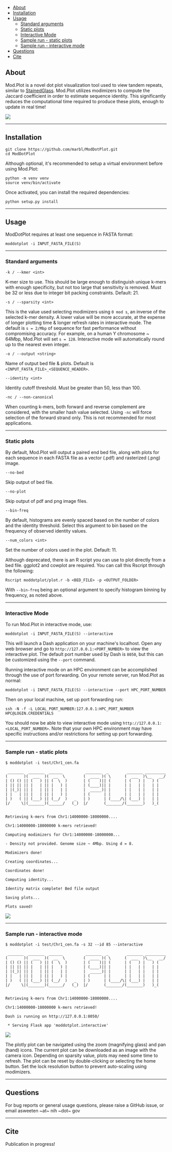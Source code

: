 - [About](#about)
- [Installation](#installation)
- [Usage](#usage)
  - [Standard arguments](#standard-arguments)
  - [Static plots](#static-plots)
  - [Interactive Mode](#interactive-mode)
  - [Sample run - static plots](#sample-run---static-plots)
  - [Sample run - interactive mode](#sample-run---interactive-mode)
- [Questions](#questions)
- [Cite](#cite)

## About

Mod.Plot is a novel dot plot visualization tool used to view tandem repeats, similar to [StainedGlass](https://mrvollger.github.io/StainedGlass/). Mod.Plot utilizes modimizers to compute the Jaccard coefficient in order to estimate sequence identity. This significantly reduces the computational time required to produce these plots, enough to update in real time!

![](images/demo.gif)

--- 

## Installation

```
git clone https://github.com/marbl/ModDotPlot.git
cd ModDotPlot
```

Although optional, it's recommended to setup a virtual environment before using Mod.Plot:

```
python -m venv venv
source venv/bin/activate
```

Once activated, you can install the required dependencies:

```
python setup.py install
```

--- 

## Usage

ModDotPlot requires at least one sequence in FASTA format:

```
moddotplot -i INPUT_FASTA_FILE(S)
```

--- 

### Standard arguments

`-k / --kmer <int>`

K-mer size to use. This should be large enough to distinguish unique k-mers with enough specificity, but not too large that sensitivity is removed. Must be 32 or less due to integer bit packing constraints. Default: 21.

`-s / --sparsity <int>`

This is the value used selecting modimizers using `0 mod s`, an inverse of the selected k-mer density. A lower value will be more accurate, at the expense of longer plotting time & longer refresh rates in interactive mode. The default is `s = 2/Mbp` of sequence for fast performance without compromising accuracy. For example, on a human Y chromosome ~ 64Mbp, Mod.Plot will set `s = 128`. Interactive mode will automatically round up to the nearest even integer. 

`-o / --output <string>`

Name of output bed file & plots. Default is `<INPUT_FASTA_FILE>_<SEQUENCE_HEADER>`.

`--identity <int>`

Identity cutoff threshold. Must be greater than 50, less than 100. 

`-nc / --non-canonical`

When counting k-mers, both forward and reverse complement are considered, with the smaller hash value selected. Using `-nc` will force selection of the forward strand only. This is not recommended for most applications.

--- 

### Static plots

By default, Mod.Plot will output a paired end bed file, along with plots for each sequence in each FASTA file as a vector (.pdf) and rasterized (.png) image. 

`--no-bed`

Skip output of bed file.

`--no-plot`

Skip output of pdf and png image files.

`--bin-freq`

By default, histograms are evenly spaced based on the number of colors and the identity threshold. Select this argument to bin based on the frequency of observed identity values.

`--num_colors <int>`

Set the number of colors used in the plot. Default: 11. 

Although deprecated, there is an R script you can use to plot directly from a bed file. ggplot2 and cowplot are required. You can call this Rscript through the following: 

```
Rscript moddotplot/plot.r -b <BED_FILE> -p <OUTPUT_FOLDER>
```

With `--bin-freq` being an optional argument to specify histogram binning by frequency, as noted above.

--- 

### Interactive Mode

To run Mod.Plot in interactive mode, use:

```
moddotplot -i INPUT_FASTA_FILE(S) --interactive
```

This will launch a Dash application on your machine's localhost. Open any web browser and go to `http://127.0.0.1:<PORT_NUMBER>` to view the interactive plot. The default port number used by Dash is `8050`, but this can be customized using the `--port` command.

Running interactive mode on an HPC environment can be accomplished through the use of port forwarding. On your remote server, run Mod.Plot as normal:

```
moddotplot -i INPUT_FASTA_FILE(S) --interactive --port HPC_PORT_NUMBER
```

Then on your local machine, set up port forwarding run:

```
ssh -N -f -L LOCAL_PORT_NUMBER:127.0.0.1:HPC_PORT_NUMBER HPC@LOGIN.CREDENTIALS
```

You should now be able to view interactive mode using `http://127.0.0.1:<LOCAL_PORT_NUMBER>`. Note that your own HPC environment may have specific instructions and/or restrictions for setting up port forwarding.

--- 

### Sample run - static plots

```
$ moddotplot -i test/Chr1_cen.fa     

 _______  _______  ______          _______  _        _______ _________
(       )(  ___  )(  __  \        (  ____ )( \      (  ___  )\__   __/
| () () || (   ) || (  \  )       | (    )|| (      | (   ) |   ) (   
| || || || |   | || |   ) |       | (____)|| |      | |   | |   | |   
| |(_)| || |   | || |   | |       |  _____)| |      | |   | |   | |   
| |   | || |   | || |   ) |       | (      | |      | |   | |   | |   
| )   ( || (___) || (__/  )   _   | )      | (____/\| (___) |   | |   
|/     \|(_______)(______/   (_)  |/       (_______/(_______)   )_(   


Retrieving k-mers from Chr1:14000000-18000000.... 

Chr1:14000000-18000000 k-mers retrieved! 

Computing modimizers for Chr1:14000000-18000000... 

- Density not provided. Genome size ~ 4Mbp. Using d = 8. 

Modimizers done! 

Creating coordinates...

Coordinates done! 

Computing identity... 

Identity matrix complete! Bed file output

Saving plots...

Plots saved!
```
![](images/Chr1_cen.png)



--- 

### Sample run - interactive mode

```
$ moddotplot -i test/Chr1_cen.fa -s 32 --id 85 --interactive   

 _______  _______  ______          _______  _        _______ _________
(       )(  ___  )(  __  \        (  ____ )( \      (  ___  )\__   __/
| () () || (   ) || (  \  )       | (    )|| (      | (   ) |   ) (   
| || || || |   | || |   ) |       | (____)|| |      | |   | |   | |   
| |(_)| || |   | || |   | |       |  _____)| |      | |   | |   | |   
| |   | || |   | || |   ) |       | (      | |      | |   | |   | |   
| )   ( || (___) || (__/  )   _   | )      | (____/\| (___) |   | |   
|/     \|(_______)(______/   (_)  |/       (_______/(_______)   )_(   


Retrieving k-mers from Chr1:14000000-18000000.... 

Chr1:14000000-18000000 k-mers retrieved! 

Dash is running on http://127.0.0.1:8050/

 * Serving Flask app 'moddotplot.interactive'
```

![](images/plotly_icons.png)

The plotly plot can be navigated using the zoom (magnifying glass) and pan (hand) icons. The current plot can be downloaded as an image with the camera icon. Depending on sparsity value, plots may need some time to refresh. The plot can be reset by double-clicking or selecting the home button. Set the lock resolution button to prevent auto-scaling using modimizers.

--- 

## Questions

For bug reports or general usage questions, please raise a GitHub issue, or email asweeten ~at~ nih ~dot~ gov

--- 

## Cite

Publication in progress!